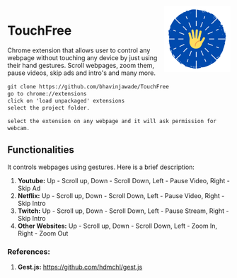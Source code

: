 <img src="icon38.png" width="150px"  align="right"/>

# TouchFree

Chrome extension that allows user to control any webpage without touching any device by just using their hand gestures. Scroll webpages, zoom them, pause videos, skip ads and intro's and many more. 


```
git clone https://github.com/bhavinjawade/TouchFree
go to chrome://extensions
click on 'load unpackaged' extensions
select the project folder.
```
```
select the extension on any webpage and it will ask permission for webcam.
```

## Functionalities

It controls webpages using gestures. Here is a brief description:
1. **Youtube:** Up - Scroll up, Down - Scroll Down, Left - Pause Video, Right - Skip Ad
2. **Netflix:** Up - Scroll up, Down - Scroll Down, Left - Pause Video, Right - Skip Intro
3. **Twitch:** Up - Scroll up, Down - Scroll Down, Left - Pause Stream, Right - Skip Intro
4. **Other Websites:** Up - Scroll up, Down - Scroll Down, Left - Zoom In, Right - Zoom Out

### References:
1. **Gest.js:** https://github.com/hdmchl/gest.js